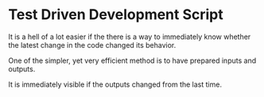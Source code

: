 # Test Driven Development Script

It is a hell of a lot easier if the there is a way to immediately know whether the latest change in the code changed its behavior.

One of the simpler, yet very efficient method is to have prepared inputs and outputs.

It is immediately visible if the outputs changed from the last time.

